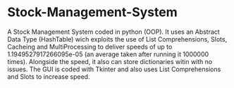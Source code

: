 # Stock-Management-System
A Stock Management System coded in python (OOP). 
It uses an Abstract Data Type (HashTable) wich exploits the use of List Comprehensions, Slots, Cacheing and MultiProcessing to deliver speeds of up to 1.1949527917266095e-05 (an average taken after running it 1000000 times).
Alongside the speed, it also can store dictionaries witin with no issues.
The GUI is coded with Tkinter and also uses List Comprehensions and Slots to increase speed.
